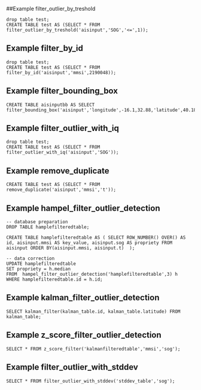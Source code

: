 ##Example filter_outlier_by_treshold

```postgresql
drop table test;
CREATE TABLE test AS (SELECT * FROM filter_outlier_by_treshold('aisinput','SOG','<=',1));
```

## Example filter_by_id

```postgresql
drop table test;
CREATE TABLE test AS (SELECT * FROM filter_by_id('aisinput','mmsi',2190048));
```

## Example filter_bounding_box

```postgresql
CREATE TABLE aisinputbb AS SELECT filter_bounding_box('aisinput','longitude',-16.1,32.88,'latitude',40.18,84.17);
```

## Example filter_outlier_with_iq

```postgresql
drop table test;
CREATE TABLE test AS (SELECT * FROM filter_outlier_with_iq('aisinput','SOG'));
```

## Example remove_duplicate

```postgresql
CREATE TABLE test AS (SELECT * FROM remove_duplicate('aisinput','mmsi','t'));
```

## Example hampel_filter_outlier_detection

```postgresql
-- database preparation
DROP TABLE hamplefilteredtable;

CREATE TABLE hamplefilteredtable AS ( SELECT ROW_NUMBER() OVER() AS id, aisinput.mmsi AS key_value, aisinput.sog AS propriety FROM aisinput ORDER BY(aisinput.mmsi, aisinput.t)  );

-- data correction 
UPDATE hamplefilteredtable
SET propriety = h.median
FROM  hampel_filter_outlier_detection('hamplefilteredtable',3) h
WHERE hamplefilteredtable.id = h.id;
```


## Example kalman_filter_outlier_detection

```postgresql
SELECT kalman_filter(kalman_table.id, kalman_table.latitude) FROM kalman_table;
```
 
 ## Example z_score_filter_outlier_detection
 
```postgresql
SELECT * FROM z_score_filter('kalmanfilteredtable','mmsi','sog');
```
 
 ## Example filter_outlier_with_stddev

```postgresql
SELECT * FROM filter_outlier_with_stddev('stddev_table','sog');
```

